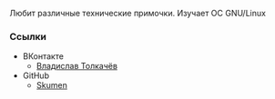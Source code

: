 Любит различные технические примочки. Изучает ОС GNU/Linux

### Ссылки

- ВКонтакте
  - [Владислав Толкачёв](https://vk.com/id226641107)
- GitHub
  - [Skumen](https://github.com/Skumen)
